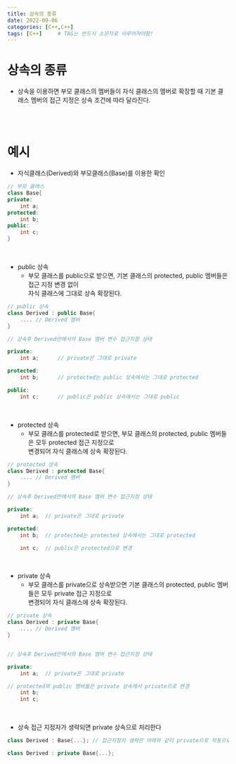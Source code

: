 ```yaml
---
title: 상속의 종류
date: 2022-09-06
categories: [C++,C++]
tags: [C++]		# TAG는 반드시 소문자로 이루어져야함!
---
```



상속의 종류
=====================
* 상속을 이용하면 부모 클래스의 멤버들이 자식 클래스의 멤버로 확장할 때 기본 클래스 멤버의 접근 지정은 상속 조건에 따라 달라진다.


<br><br>

예시
=========================

* 자식클래스(Derived)와 부모클래스(Base)를 이용한 확인

```c++
// 부모 클래스
class Base{
private:
    int a;
protected:
    int b;
public:
    int c;
}
```

<br>

* public 상속
  * 부모 클래스를 public으로 받으면, 기본 클래스의 protected, public 멤버들은 접근 지정 변경 없이<br> 자식 클래스에 그대로 상속 확장된다.

```c++
// public 상속
class Derived : public Base{
    .... // Derived 멤버
}

// 상속후 Derived안에서의 Base 멤버 변수 접근지정 상태

private:
    int a;      // private은 그대로 private

protected:
    int b;      // protected는 public 상속에서는 그대로 protected

public:
    int c;      // public은 public 상속에서는 그대로 public
```

<br>

* protected 상속
  * 부모 클래스를 protected로 받으면, 부모 클래스의 protected, public 멤버들은 모두 protected 접근 지정으로 <br> 변경되어 자식 클래스에 상속 확장된다.

```c++
// protected 상속
class Derived : protected Base{
    .... // Derived 멤버
}

// 상속후 Derived안에서의 Base 멤버 변수 접근지정 상태

private:
    int a;  // private은 그대로 private

protected:
    int b;  // protected는 protected 상속에서는 그대로 protected

    int c;  // public은 protected으로 변경
``` 


<br>

* private 상속
  * 부모 클래스를 private으로 상속받으면 기본 클래스의 protected, public 멤버들은 모두 private 접근 지정으로<br> 변경되어 자식 클래스에 상속 확장된다.

```c++
// private 상속
class Derived : private Base{
    .... // Derived 멤버
}


// 상속후 Derived안에서의 Base 멤버 변수 접근지정 상태

private:
    int a;  // private은 그대로 private

// protected와 public 멤버들은 private 상속에서 private으로 변경
    int b; 
    int c;
```

<br>

* 상속 접근 지정자가 생략되면 private 상속으로 처리한다

```c++
class Derived : Base{...}; // 접근지정자 생략은 아래와 같이 private으로 자동으로 처리한다.

class Derived : private Base{...};
```
